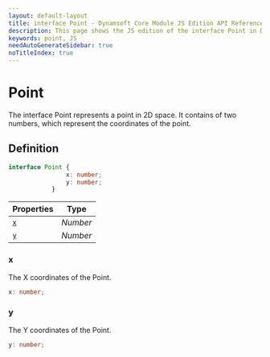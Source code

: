 ```yaml
---
layout: default-layout
title: interface Point - Dynamsoft Core Module JS Edition API Reference
description: This page shows the JS edition of the interface Point in Dynamsoft Core Module.
keywords: point, JS
needAutoGenerateSidebar: true
noTitleIndex: true
---
```


# Point

The interface Point represents a point in 2D space. It contains of two numbers, which represent the coordinates of the point.

## Definition

```typescript
interface Point {
                x: number;
                y: number;
            }
```



| Properties | Type |
|---------- | ---- |
| [`x`](#x) | *Number* |
| [`y`](#y) | *Number* |

### x

The X coordinates of the Point.

```typescript
x: number;
```

### y

The Y coordinates of the Point.

```typescript
y: number;
```